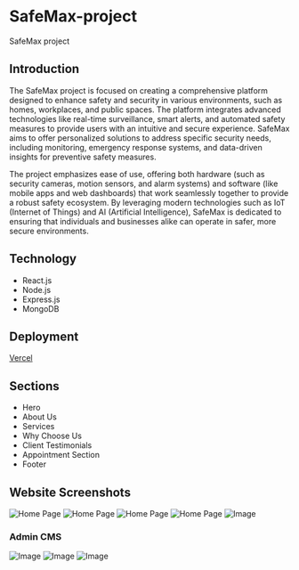 # SafeMax-project
SafeMax project
<h2>Introduction</h2>
<p>The SafeMax project is focused on creating a comprehensive platform designed to enhance safety and security in various environments, such as homes, workplaces, and public spaces. The platform integrates advanced technologies like real-time surveillance, smart alerts, and automated safety measures to provide users with an intuitive and secure experience. SafeMax aims to offer personalized solutions to address specific security needs, including monitoring, emergency response systems, and data-driven insights for preventive safety measures.</p>
<p>The project emphasizes ease of use, offering both hardware (such as security cameras, motion sensors, and alarm systems) and software (like mobile apps and web dashboards) that work seamlessly together to provide a robust safety ecosystem. By leveraging modern technologies such as IoT (Internet of Things) and AI (Artificial Intelligence), SafeMax is dedicated to ensuring that individuals and businesses alike can operate in safer, more secure environments.</p>

<h2>Technology</h2>
<ul>
  <li>React.js</li>
  <li>Node.js</li>
  <li>Express.js</li>
  <li>MongoDB</li>
</ul>
<h2>Deployment</h2>
<p><a href="https://safe-max-project-task-dineshs-projects-1b970748.vercel.app/">Vercel</a></p>
<h2>Sections</h2>
<ul>
  <li>Hero </li>
  <li>About Us</li>
  <li>Services</li>
  <li>Why Choose Us</li>
  <li>Client Testimonials</li>
  <li>Appointment Section</li>
  <li>Footer</li>
</ul>

<h2>Website Screenshots</h2>
<img src="https://drive.google.com/uc?export=view&id=1V28Y0kfyXYwTa2pRBErayPw-0mIieg2b" alt="Home Page" style="max-width: 100%; height: auto;" />
<img src="https://drive.google.com/uc?export=view&id=1mq4b0nhQCJsRRGys_aoxhq_z_-j9sQGR" alt="Home Page" style="max-width: 100%; height: auto;" />
<img src="https://drive.google.com/uc?export=view&id=1dOCOZhsZ5LN-5yUsGEm2MG9Qems8YV1q" alt="Home Page" style="max-width: 100%; height: auto;" />
<img src="https://drive.google.com/uc?export=view&id=1PxKrLgqq-zYl8YSmIb9U3thDa3GOR_er" alt="Home Page" style="max-width: 100%; height: auto;" />
<img src="https://drive.google.com/uc?export=view&id=13wmpul5CSzoSmgrvjFH5lFOV6gtQ42Bj" alt="Image" style="max-width: 100%; height: auto;" />

<h3>Admin CMS</h3>
<img src="https://drive.google.com/uc?export=view&id=1E1RrsIxoaI4tN9AH8Qeh2OYqjjaECsKq" alt="Image" style="max-width: 100%; height: auto;" />
<img src="https://drive.google.com/uc?export=view&id=1yInySgt_RlwO4m0iX2AFvdEQREuEbYer" alt="Image" style="max-width: 100%; height: auto;" />
<img src="https://drive.google.com/uc?export=view&id=15uaSTxblmyHMLvn3MG9a8YdzyFhftRKl" alt="Image" style="max-width: 100%; height: auto;" />




